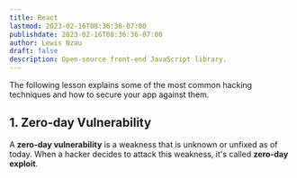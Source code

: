 ```yaml
---
title: React
lastmod: 2023-02-16T08:36:36-07:00
publishdate: 2023-02-16T08:36:36-07:00
author: Lewis Nzau
draft: false
description: Open-source front-end JavaScript library.
---
```


The following lesson explains some of the most common hacking techniques and how to secure your app against them.

## 1. Zero-day Vulnerability

A **zero-day vulnerability** is a weakness that is unknown or unfixed as of today. When a hacker decides to attack this weakness, it's called **zero-day exploit**.

